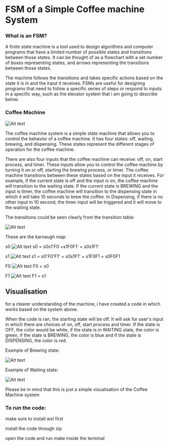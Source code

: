 # FSM of a Simple Coffee machine System
### What is an FSM?
A finite state machine is a tool used to design algorithms and computer programs that have a limited number of possible states and transitions between those states. It can be thought of as a flowchart with a set number of boxes representing states, and arrows representing the transitions between those states. 

The machine follows the transitions and takes specific actions based on the state it is in and the input it receives. FSMs are useful for designing programs that need to follow a specific series of steps or respond to inputs in a specific way, such as the elevator system that i  am going to describe below.

### Coffee Machine

![Alt text](./img/FSM.png)

The coffee machine system is a simple state machine that allows you to control the behavior of a coffee machine. It has four states: off, waiting, brewing, and dispensing. These states represent the different stages of operation for the coffee machine.

There are also four inputs that the coffee machine can receive: off, on, start process, and timer. These inputs allow you to control the coffee machine by turning it on or off, starting the brewing process, or timer. The coffee machine transitions between these states based on the input it receives. For example, if the current state is off and the input is on, the coffee machine will transition to the waiting state. If the current state is BREWING and the input is timer, the coffee machine will transition to the dispensing state in which it will take 10 seconds to brew the coffee. In Dispensing, if there is no other input in 10 second, the timer input will be triggered and it will move to the waiting state.





The transitions could be seen clearly from the transition table:

![Alt text](./img/table.png)

These are the karnaugh map:

s0
![Alt text](./img/s0.png)
s0 = s0s1'F0 +s1F0F1' + s0s1F1' 


s1
![Alt text](./img/s1.png)
s1 = s0'F0'F1' + s0s1F1' + s1F0F1 + s0F0F1

F0
![Alt text](./img/o0.png)
F0 = s0

F1
![Alt text](./img/o1.png)
F1 = s1

## Visualisation
for a clearer understanding of the machine, i have created a code in which works based on the system above.

When the code is ran, the starting state will be off. It will ask for user's input in which there are choices of on, off, start process and timer. If the state is OFF, the color would be white, if the state is in WAITING state, the color is green, if the state is BREWING, the color is blue and if the state is DISPENSING, the color is red.

Example of Brewing state:

![Alt text](./img/brewing.png)

Example of Waiting state:

![Alt text](./img/Waiting.png)

Please be in mind that this is just a simple visualisation of the Coffee Machine system

### To run the code:
make sure to install wsl first

install the code through zip

open the code and run make inside the terminal



